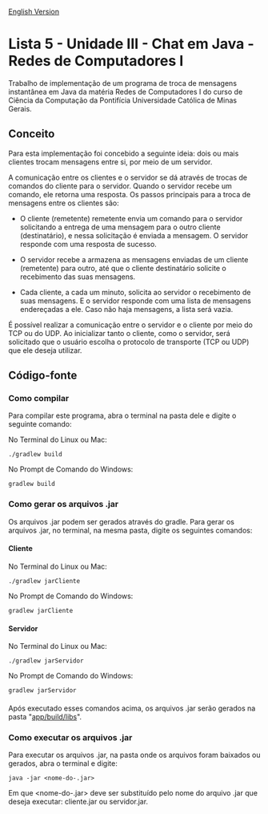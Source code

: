 [English Version](README.en.md)

# Lista 5 - Unidade III - Chat em Java - Redes de Computadores I

Trabalho de implementação de um programa de troca de mensagens instantânea em Java da matéria Redes de Computadores I do curso de Ciência da Computação da Pontifícia Universidade Católica de Minas Gerais.

## Conceito

Para esta implementação foi concebido a seguinte ideia: dois ou mais clientes trocam mensagens entre si, por meio de um servidor.

A comunicação entre os clientes e o servidor se dá através de trocas de comandos do cliente para o servidor. Quando o servidor recebe um comando, ele retorna uma resposta. Os passos principais para a troca de mensagens entre os clientes são:

- O cliente (remetente) remetente envia um comando para o servidor solicitando a entrega de uma mensagem para o outro cliente (destinatário), e nessa solicitação é enviada a mensagem. O servidor responde com uma resposta de sucesso.

- O servidor recebe a armazena as mensagens enviadas de um cliente (remetente) para outro, até que o cliente destinatário solicite o recebimento das suas mensagens.

- Cada cliente, a cada um minuto, solicita ao servidor o recebimento de suas mensagens. E o servidor responde com uma lista de mensagens endereçadas a ele. Caso não haja mensagens, a lista será vazia.

É possível realizar a comunicação entre o servidor e o cliente por meio do TCP ou do UDP. Ao inicializar tanto o cliente, como o servidor, será solicitado que o usuário escolha o protocolo de transporte (TCP ou UDP) que ele deseja utilizar.

## Código-fonte

### Como compilar

Para compilar este programa, abra o terminal na pasta dele e digite o seguinte comando:

No Terminal do Linux ou Mac:

```
./gradlew build
```

No Prompt de Comando do Windows:

```
gradlew build
```

### Como gerar os arquivos .jar

Os arquivos .jar podem ser gerados através do gradle. Para gerar os arquivos .jar, no terminal, na mesma pasta, digite os seguintes comandos:

#### Cliente

No Terminal do Linux ou Mac:

```
./gradlew jarCliente
```

No Prompt de Comando do Windows:

```
gradlew jarCliente
```

#### Servidor

No Terminal do Linux ou Mac:

```
./gradlew jarServidor
```

No Prompt de Comando do Windows:

```
gradlew jarServidor
```

####

Após executado esses comandos acima, os arquivos .jar serão gerados na pasta "[app/build/libs](app/build/libs)".

### Como executar os arquivos .jar

Para executar os arquivos .jar, na pasta onde os arquivos foram baixados ou gerados, abra o terminal e digite:

```
java -jar <nome-do-.jar>
```

Em que <nome-do-.jar> deve ser substituído pelo nome do arquivo .jar que deseja executar: cliente.jar ou servidor.jar.